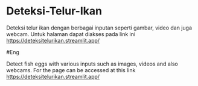 # Deteksi-Telur-Ikan
Deteksi telur ikan dengan berbagai inputan seperti gambar, video dan juga webcam.
Untuk halaman dapat diakses pada link ini
https://deteksitelurikan.streamlit.app/

#Eng

Detect fish eggs with various inputs such as images, videos and also webcams.
For the page can be accessed at this link
https://deteksitelurikan.streamlit.app/
